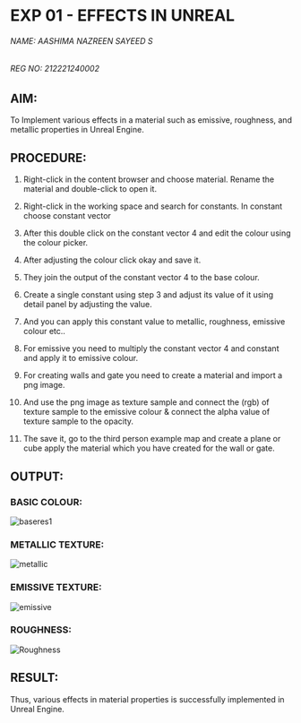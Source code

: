 # EXP 01 - EFFECTS IN UNREAL

###### NAME: AASHIMA NAZREEN SAYEED S
###### REG NO: 212221240002 

## AIM:

To Implement various effects in a material such as emissive, roughness, and metallic properties in Unreal Engine.

## PROCEDURE:

1. Right-click in the content browser and choose material.  Rename the material and double-click to open it.

2. Right-click in the working space and search for constants. In constant choose constant vector 

3. After this double click on the constant vector 4 and edit the colour using the colour
picker.

4. After adjusting the colour click okay and save it.

5. They join the output of the constant vector 4 to the base colour.

6. Create a single constant using step 3 and adjust its value of it using detail panel by
adjusting the value.

7. And you can apply this constant value to metallic, roughness, emissive colour etc..

8. For emissive you need to multiply the constant vector 4 and constant and apply it to
emissive colour.

9. For creating walls and gate you need to create a material and import a png image.

10. And use the png image as texture sample and connect the (rgb) of texture sample to
the emissive colour & connect the alpha value of texture sample to the opacity.

11. The save it, go to the third person example map and create a plane or cube apply the
material which you have created for the wall or gate.

## OUTPUT:

### BASIC COLOUR:
![baseres1](https://github.com/Aashima02/Effects-in-Unreal/assets/93427086/369b00c7-4e9b-4271-9106-27d5fdb435f7)

### METALLIC TEXTURE:
![metallic](https://github.com/Aashima02/Effects-in-Unreal/assets/93427086/4702462b-cc1a-4450-a693-dd5346f4df48)

### EMISSIVE TEXTURE:
![emissive](https://github.com/Aashima02/Effects-in-Unreal/assets/93427086/17eba78e-fc4e-4b0e-b868-7b4721b96faa)

### ROUGHNESS:
![Roughness](https://github.com/Aashima02/Effects-in-Unreal/assets/93427086/e3a71289-7313-46ee-95c4-759cce1579c1)

## RESULT:

Thus, various effects in material properties is successfully implemented in Unreal Engine.








